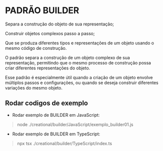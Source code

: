 # PADRÃO BUILDER

Separa a construção do objeto de sua representação;

Construir objetos complexos passo a passo;

Que se produza diferentes tipos e representações de um objeto usando o mesmo código de construção.

O padrão separa a construção de um objeto complexo de sua representação, 
permitindo que o mesmo processo de construção possa criar diferentes representações do objeto.

Esse padrão é especialmente útil quando a criação de um objeto envolve múltiplos passos e configurações, ou quando se deseja construir diferentes variações do mesmo objeto.

## Rodar codigos de exemplo

* Rodar exemplo de BUILDER em JavaScript:

> node ./creational/builder/JavaScript/exemplo_builder01.js


* Rodar exemplo de BUILDER em TypeScript:

> npx tsx ./creational/builder/TypeScript/index.ts